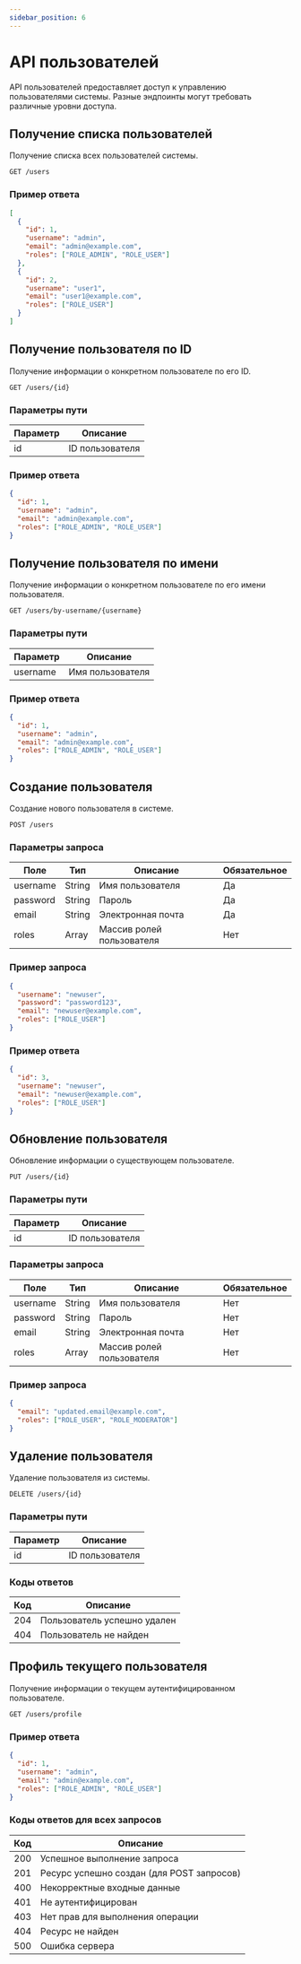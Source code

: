 ```yaml
---
sidebar_position: 6
---
```


# API пользователей

API пользователей предоставляет доступ к управлению пользователями системы. Разные эндпоинты могут требовать различные уровни доступа.

## Получение списка пользователей

Получение списка всех пользователей системы.

```
GET /users
```

### Пример ответа

```json
[
  {
    "id": 1,
    "username": "admin",
    "email": "admin@example.com",
    "roles": ["ROLE_ADMIN", "ROLE_USER"]
  },
  {
    "id": 2,
    "username": "user1",
    "email": "user1@example.com",
    "roles": ["ROLE_USER"]
  }
]
```

## Получение пользователя по ID

Получение информации о конкретном пользователе по его ID.

```
GET /users/{id}
```

### Параметры пути

| Параметр | Описание |
|----------|----------|
| id | ID пользователя |

### Пример ответа

```json
{
  "id": 1,
  "username": "admin",
  "email": "admin@example.com",
  "roles": ["ROLE_ADMIN", "ROLE_USER"]
}
```

## Получение пользователя по имени

Получение информации о конкретном пользователе по его имени пользователя.

```
GET /users/by-username/{username}
```

### Параметры пути

| Параметр | Описание |
|----------|----------|
| username | Имя пользователя |

### Пример ответа

```json
{
  "id": 1,
  "username": "admin",
  "email": "admin@example.com",
  "roles": ["ROLE_ADMIN", "ROLE_USER"]
}
```

## Создание пользователя

Создание нового пользователя в системе.

```
POST /users
```

### Параметры запроса

| Поле | Тип | Описание | Обязательное |
|------|-----|----------|-------------|
| username | String | Имя пользователя | Да |
| password | String | Пароль | Да |
| email | String | Электронная почта | Да |
| roles | Array | Массив ролей пользователя | Нет |

### Пример запроса

```json
{
  "username": "newuser",
  "password": "password123",
  "email": "newuser@example.com",
  "roles": ["ROLE_USER"]
}
```

### Пример ответа

```json
{
  "id": 3,
  "username": "newuser",
  "email": "newuser@example.com",
  "roles": ["ROLE_USER"]
}
```

## Обновление пользователя

Обновление информации о существующем пользователе.

```
PUT /users/{id}
```

### Параметры пути

| Параметр | Описание |
|----------|----------|
| id | ID пользователя |

### Параметры запроса

| Поле | Тип | Описание | Обязательное |
|------|-----|----------|-------------|
| username | String | Имя пользователя | Нет |
| password | String | Пароль | Нет |
| email | String | Электронная почта | Нет |
| roles | Array | Массив ролей пользователя | Нет |

### Пример запроса

```json
{
  "email": "updated.email@example.com",
  "roles": ["ROLE_USER", "ROLE_MODERATOR"]
}
```

## Удаление пользователя

Удаление пользователя из системы.

```
DELETE /users/{id}
```

### Параметры пути

| Параметр | Описание |
|----------|----------|
| id | ID пользователя |

### Коды ответов

| Код | Описание |
|-----|----------|
| 204 | Пользователь успешно удален |
| 404 | Пользователь не найден |

## Профиль текущего пользователя

Получение информации о текущем аутентифицированном пользователе.

```
GET /users/profile
```

### Пример ответа

```json
{
  "id": 1,
  "username": "admin",
  "email": "admin@example.com",
  "roles": ["ROLE_ADMIN", "ROLE_USER"]
}
```

### Коды ответов для всех запросов

| Код | Описание |
|-----|----------|
| 200 | Успешное выполнение запроса |
| 201 | Ресурс успешно создан (для POST запросов) |
| 400 | Некорректные входные данные |
| 401 | Не аутентифицирован |
| 403 | Нет прав для выполнения операции |
| 404 | Ресурс не найден |
| 500 | Ошибка сервера |

